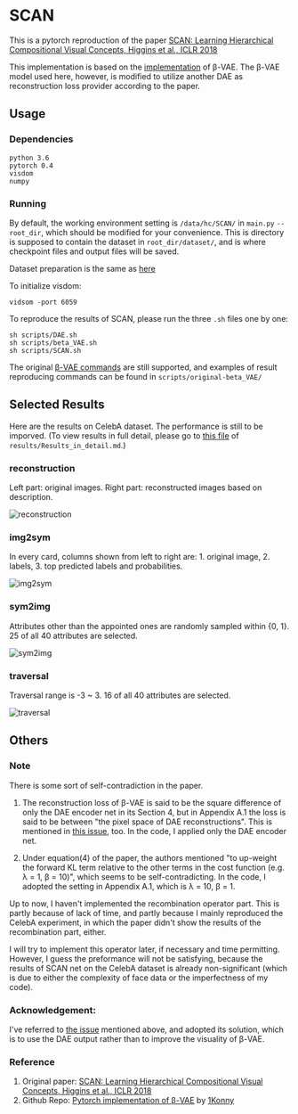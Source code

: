 # SCAN
This is a pytorch reproduction of the paper [SCAN: Learning Hierarchical Compositional Visual Concepts, Higgins et al., ICLR 2018][SCAN]

This implementation is based on the [implementation][beta-VAE] of β-VAE.
The β-VAE model used here, however, is modified to utilize another DAE as reconstruction loss provider according to the paper.

## Usage

### Dependencies
```
python 3.6
pytorch 0.4
visdom
numpy
```

### Running

By default, the working environment setting is `/data/hc/SCAN/` in `main.py` `--root_dir`, which should be modified for your convenience.
This is directory is supposed to contain the dataset in `root_dir/dataset/`, and is where checkpoint files and output files will be saved.

Dataset preparation is the same as [here](https://github.com/1Konny/FactorVAE)

To initialize visdom:

    vidsom -port 6059

To reproduce the results of SCAN, please run the three `.sh` files one by one:

    sh scripts/DAE.sh
    sh scripts/beta_VAE.sh
    sh scripts/SCAN.sh

The original [β-VAE commands][beta-VAE] are still supported, and examples of result reproducing commands can be found in `scripts/original-beta_VAE/`


## Selected Results

Here are the results on CelebA dataset. The performance is still to be imporved.
(To view results in full detail, please go to [this file](results/Results_in_detail.md) of `results/Results_in_detail.md`.)

### reconstruction

Left part: original images. Right part: reconstructed images based on description.

![reconstruction](results/SCAN/reconstruction.jpg)

### img2sym

In every card, columns shown from left to right are: 1. original image, 2. labels, 3. top predicted labels and probabilities.

![img2sym](results/SCAN/img2sym.jpeg)

### sym2img

Attributes other than the appointed ones are randomly sampled within {0, 1}. 25 of all 40 attributes are selected.

![sym2img](results/SCAN/selected_sym2img.jpeg)

### traversal

Traversal range is -3 ~ 3. 16 of all 40 attributes are selected.

![traversal](results/SCAN/selected_traversal.jpeg)

## Others

### Note

There is some sort of self-contradiction in the paper.

1. The reconstruction loss of β-VAE is said to be the square difference of only the DAE encoder net in its Section 4,
but in Appendix A.1 the loss is said to be between "the pixel space of DAE reconstructions".
This is mentioned in [this issue][issue], too.
In the code, I applied only the DAE encoder net.

2. Under equation(4) of the paper, the authors mentioned "to up-weight the forward KL term relative to the other terms in the cost function (e.g. λ = 1, β = 10)", which seems to be self-contradicting.
In the code, I adopted the setting in Appendix A.1, which is λ = 10, β = 1.

Up to now, I haven't implemented the recombination operator part.
This is partly because of lack of time, and partly because I mainly reproduced the CelebA experiment,
in which the paper didn't show the results of the recombination part, either.

I will try to implement this operator later, if necessary and time permitting.
However, I guess the preformance will not be satisfying, because the results of SCAN net on the CelebA dataset is already non-significant
(which is due to either the complexity of face data or the imperfectness of my code).

### Acknowledgement:

I've referred to [the issue][issue] mentioned above, and adopted its solution,
which is to use the DAE output rather than to improve the visuality of β-VAE.

### Reference
1. Original paper: [SCAN: Learning Hierarchical Compositional Visual Concepts, Higgins et al., ICLR 2018][SCAN]
2. Github Repo: [Pytorch implementation of β-VAE][beta-VAE] by [1Konny](https://github.com/1Konny)

[SCAN]: https://arxiv.org/abs/1707.03389
[beta-VAE]: https://github.com/1Konny/Beta-VAE 
[issue]: https://github.com/miyosuda/scan/issues/1
